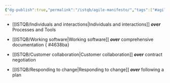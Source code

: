 ```yaml
---
{"dg-publish":true,"permalink":"/istqb/agile-manifesto/","tags":["#agile","#agile-tester"]}
---
```



- [[ISTQB/Individuals and interactions\|Individuals and interactions]] ***over*** Processes and Tools
- [[ISTQB/Working software\|Working software]] ***over*** comprehensive documentation
{ #4638ba}

- [[ISTQB/Customer collaboration\|Customer collaboration]] ***over*** contract negotiation
- [[ISTQB/Responding to change\|Responding to change]] ***over*** following a plan